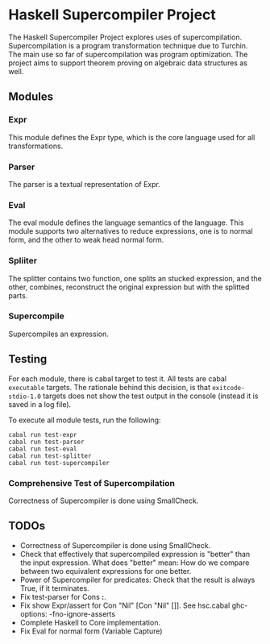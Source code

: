 
# Haskell Supercompiler Project

The Haskell Supercompiler Project explores uses of supercompilation.
Supercompilation is a program transformation technique due to Turchin.
The main use so far of supercompilation was program optimization.
The project aims to support theorem proving on algebraic data structures
as well.

## Modules

### Expr

This module defines the Expr type,
which is the core language used for all transformations.

### Parser

The parser is a textual representation of Expr.

### Eval

The eval module defines the language semantics of the language.
This module supports two alternatives to reduce expressions,
one is to normal form, and the other to weak head normal form.

### Spliiter

The splitter contains two function, one splits an stucked expression,
and the other, combines, reconstruct the original expression but with the
splitted parts.

### Supercompile

Supercompiles an expression.

## Testing

For each module, there is cabal target to test it.
All tests are cabal `executable` targets.
The rationale behind this decision, is that `exitcode-stdio-1.0` targets does not show the test output in the console (instead it is saved in a log file).

To execute all module tests, run the following:

```
cabal run test-expr
cabal run test-parser
cabal run test-eval
cabal run test-splitter
cabal run test-supercompiler
```

### Comprehensive Test of Supercompilation

Correctness of Supercompiler is done using SmallCheck.

## TODOs
* Correctness of Supercompiler is done using SmallCheck.
* Check that effectively that supercompiled expression is
  "better" than the input expression.
  What does "better" mean: How do we compare between two equivalent
  expressions for one better.
* Power of Supercompiler for predicates: Check that the
  result is always True, if it terminates.
* Fix test-parser for Cons **:**.
* Fix show Expr/assert for Con "Nil" [Con "Nil" []].
  See hsc.cabal ghc-options: -fno-ignore-asserts
* Complete Haskell to Core implementation.
* Fix Eval for normal form (Variable Capture)
